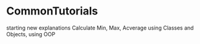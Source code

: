 # CommonTutorials
starting new explanations
Calculate Min, Max, Acverage using Classes and Objects, using OOP
